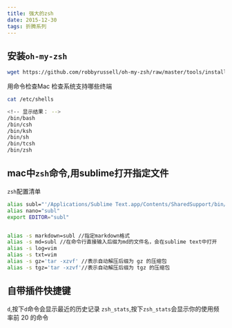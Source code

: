 ```yaml
---
title: 强大的zsh
date: 2015-12-30
tags: 折腾系列
---
```


## 安装`oh-my-zsh`
```bash
wget https://github.com/robbyrussell/oh-my-zsh/raw/master/tools/install.sh -O - | sh
```
用命令检查Mac 检查系统支持哪些终端
```bash
cat /etc/shells

<!-- 显示结果： -->
/bin/bash
/bin/csh
/bin/ksh
/bin/sh
/bin/tcsh
/bin/zsh
```


## mac中`zsh`命令,用sublime打开指定文件
`zsh`配置清单
```bash
alias subl="'/Applications/Sublime Text.app/Contents/SharedSupport/bin/subl'"
alias nano="subl"
export EDITOR="subl"


alias -s markdown=subl //指定markdown格式
alias -s md=subl //在命令行直接输入后缀为md的文件名，会在sublime text中打开
alias -s log=vim
alias -s txt=vim
alias -s gz='tar -xzvf' //表示自动解压后缀为 gz 的压缩包
alias -s tgz='tar -xzvf'//表示自动解压后缀为 tgz 的压缩包
```

## 自带插件快捷键

`d`,按下`d`命令会显示最近的历史记录
`zsh_stats`,按下`zsh_stats`会显示你的使用频率前 20 的命令


